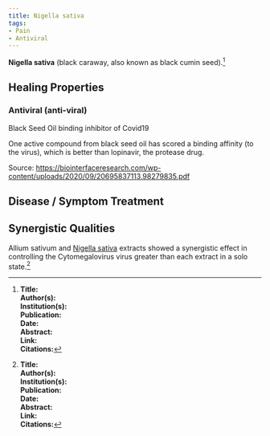 ```yaml
---
title: Nigella sativa
tags:
- Pain
- Antiviral
---
```

**Nigella sativa** (black caraway, also known as black cumin seed).[^1]

## Healing Properties

### Antiviral (anti-viral)

Black Seed Oil binding inhibitor of Covid19

One active compound from black seed oil has scored a binding affinity (to the virus), which is better than lopinavir, the protease drug.

Source: https://biointerfaceresearch.com/wp-content/uploads/2020/09/20695837113.98279835.pdf

## Disease / Symptom Treatment

## Synergistic Qualities

Allium sativum and [Nigella sativa](/nigella-sativa) extracts showed a synergistic effect in controlling the Cytomegalovirus virus greater than each extract in a solo state.[^1]

[^1]: **Title:** <br>**Author(s):**  <br>**Institution(s):** <br>**Publication:** <i> </i><br>**Date:** <br>**Abstract:** <i> </i><br>**Link:** []()<br>**Citations:**   